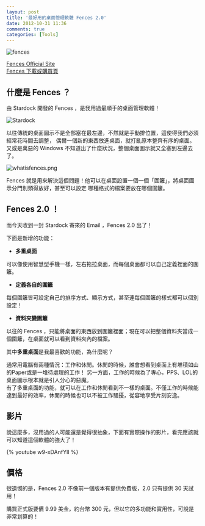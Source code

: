 ```yaml
---
layout: post
title: '最好用的桌面管理軟體 Fences 2.0'
date: 2012-10-31 11:36
comments: true
categories: [Tools]
---
```

![fences](http://user-image.logdown.io/user/7/blog/530/post/923/IjNNR00ScikZhhdM1DAS_fences_preview.png)


[Fences Official Site](http://www.stardock.com/products/fences/)  
[Fences 下載或購買頁](http://www.stardock.com/products/fences/download.asp)

## 什麼是 Fences ？

由 Stardock 開發的 Fences ，是我用過最順手的桌面管理軟體！  

![Stardock](http://user-image.logdown.io/user/7/blog/530/post/923/J3QpDDkLSJmN0NfY1tZR_stardock-logo.png)


以往傳統的桌面圖示不是全部塞在最左邊，不然就是手動排位置，這使得我們必須經常花時間去調整，
偶爾一個新的東西放進桌面，就打亂原本整齊有序的桌面。又或是萬惡的 Windows 不知道出了什麼狀況，整個桌面圖示就又全塞到左邊去了。

![whatisfences.png](http://user-image.logdown.io/user/7/blog/530/post/923/USlL63h4RDmBsEVWtipv_whatisfences.png)

Fences 就是用來解決這個問題！他可以在桌面設置一個一個「圍籬」，將桌面圖示分門別類得放好，甚至可以設定
哪種格式的檔案要放在哪個圍籬。

<!--more-->


## Fences 2.0 ！

而今天收到一封 Stardock 寄來的 Email ，Fences 2.0 出了！

下面是新增的功能：

- **多重桌面**

可以像使用智慧型手機一樣，左右拖拉桌面，而每個桌面都可以自己定義裡面的圍籬。

- **定義各自的圍籬** 

每個圍籬皆可設定自己的排序方式、顯示方式，甚至連每個圍籬的樣式都可以個別設定！

- **資料夾變圍籬**

以往的 Fences ，只能將桌面的東西放到圍籬裡面；現在可以把整個資料夾當成一個圍籬，在桌面就可以看到資料夾內的檔案。


其中**多重桌面**是我最喜歡的功能，為什麼呢？

通常用電腦有兩種情況：工作和休閒。休閒的時候，誰會想看到桌面上有堆積如山的Paper或是一堆待處理的工作！
另一方面，工作的時候為了專心，PPS、LOL的桌面圖示根本就是引人分心的惡魔。  
有了多重桌面的功能，就可以在工作和休閒看到不一樣的桌面。不僅工作的時候能達到最好的效率，休閒的時候也可以不被工作騷擾，從容地享受片刻安逸。




## 影片

說這麼多，沒用過的人可能還是覺得很抽象，下面有實際操作的影片，看完應該就可以知道這個軟體的強大了！

{% youtube w9-xDAnfYlI %}


## 價格

很遺憾的是，Fences 2.0 不像前一個版本有提供免費版，2.0 只有提供 30 天試用！

購買正式版要價 9.99 美金，約台幣 300 元，但以它的多功能和實用性，可說是非常划算的！








